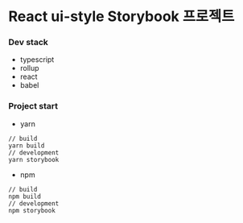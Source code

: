 # React ui-style Storybook 프로젝트

### Dev stack
- typescript
- rollup
- react
- babel

### Project start
- yarn
```
// build
yarn build
// development
yarn storybook
```
- npm
```
// build
npm build
// development
npm storybook
```